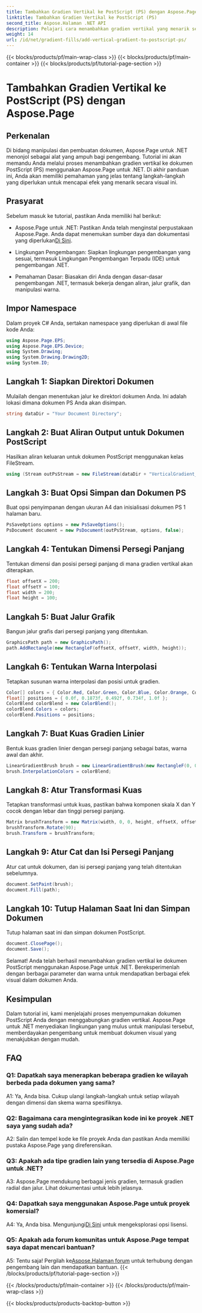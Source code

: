 ```yaml
---
title: Tambahkan Gradien Vertikal ke PostScript (PS) dengan Aspose.Page
linktitle: Tambahkan Gradien Vertikal ke PostScript (PS)
second_title: Aspose.Halaman .NET API
description: Pelajari cara menambahkan gradien vertikal yang menarik secara visual ke dokumen PostScript (PS) di .NET menggunakan Aspose.Page. Tingkatkan pembuatan dokumen Anda dengan panduan langkah demi langkah ini.
weight: 14
url: /id/net/gradient-fills/add-vertical-gradient-to-postscript-ps/
---
```


{{< blocks/products/pf/main-wrap-class >}}
{{< blocks/products/pf/main-container >}}
{{< blocks/products/pf/tutorial-page-section >}}

# Tambahkan Gradien Vertikal ke PostScript (PS) dengan Aspose.Page

## Perkenalan

Di bidang manipulasi dan pembuatan dokumen, Aspose.Page untuk .NET menonjol sebagai alat yang ampuh bagi pengembang. Tutorial ini akan memandu Anda melalui proses menambahkan gradien vertikal ke dokumen PostScript (PS) menggunakan Aspose.Page untuk .NET. Di akhir panduan ini, Anda akan memiliki pemahaman yang jelas tentang langkah-langkah yang diperlukan untuk mencapai efek yang menarik secara visual ini.

## Prasyarat

Sebelum masuk ke tutorial, pastikan Anda memiliki hal berikut:

-  Aspose.Page untuk .NET: Pastikan Anda telah menginstal perpustakaan Aspose.Page. Anda dapat menemukan sumber daya dan dokumentasi yang diperlukan[Di Sini](https://reference.aspose.com/page/net/).

- Lingkungan Pengembangan: Siapkan lingkungan pengembangan yang sesuai, termasuk Lingkungan Pengembangan Terpadu (IDE) untuk pengembangan .NET.

- Pemahaman Dasar: Biasakan diri Anda dengan dasar-dasar pengembangan .NET, termasuk bekerja dengan aliran, jalur grafik, dan manipulasi warna.

## Impor Namespace

Dalam proyek C# Anda, sertakan namespace yang diperlukan di awal file kode Anda:

```csharp
using Aspose.Page.EPS;
using Aspose.Page.EPS.Device;
using System.Drawing;
using System.Drawing.Drawing2D;
using System.IO;
```

## Langkah 1: Siapkan Direktori Dokumen

Mulailah dengan menentukan jalur ke direktori dokumen Anda. Ini adalah lokasi dimana dokumen PS Anda akan disimpan.

```csharp
string dataDir = "Your Document Directory";
```

## Langkah 2: Buat Aliran Output untuk Dokumen PostScript

Hasilkan aliran keluaran untuk dokumen PostScript menggunakan kelas FileStream.

```csharp
using (Stream outPsStream = new FileStream(dataDir + "VerticalGradient_outPS.ps", FileMode.Create))
```

## Langkah 3: Buat Opsi Simpan dan Dokumen PS

Buat opsi penyimpanan dengan ukuran A4 dan inisialisasi dokumen PS 1 halaman baru.

```csharp
PsSaveOptions options = new PsSaveOptions();
PsDocument document = new PsDocument(outPsStream, options, false);
```

## Langkah 4: Tentukan Dimensi Persegi Panjang

Tentukan dimensi dan posisi persegi panjang di mana gradien vertikal akan diterapkan.

```csharp
float offsetX = 200;
float offsetY = 100;
float width = 200;
float height = 100;
```

## Langkah 5: Buat Jalur Grafik

Bangun jalur grafis dari persegi panjang yang ditentukan.

```csharp
GraphicsPath path = new GraphicsPath();
path.AddRectangle(new RectangleF(offsetX, offsetY, width, height));
```

## Langkah 6: Tentukan Warna Interpolasi

Tetapkan susunan warna interpolasi dan posisi untuk gradien.

```csharp
Color[] colors = { Color.Red, Color.Green, Color.Blue, Color.Orange, Color.DarkOliveGreen };
float[] positions = { 0.0f, 0.1873f, 0.492f, 0.734f, 1.0f };
ColorBlend colorBlend = new ColorBlend();
colorBlend.Colors = colors;
colorBlend.Positions = positions;
```

## Langkah 7: Buat Kuas Gradien Linier

Bentuk kuas gradien linier dengan persegi panjang sebagai batas, warna awal dan akhir.

```csharp
LinearGradientBrush brush = new LinearGradientBrush(new RectangleF(0, 0, width, height), Color.Beige, Color.DodgerBlue, 0f);
brush.InterpolationColors = colorBlend;
```

## Langkah 8: Atur Transformasi Kuas

Tetapkan transformasi untuk kuas, pastikan bahwa komponen skala X dan Y cocok dengan lebar dan tinggi persegi panjang.

```csharp
Matrix brushTransform = new Matrix(width, 0, 0, height, offsetX, offsetY);
brushTransform.Rotate(90);
brush.Transform = brushTransform;
```

## Langkah 9: Atur Cat dan Isi Persegi Panjang

Atur cat untuk dokumen, dan isi persegi panjang yang telah ditentukan sebelumnya.

```csharp
document.SetPaint(brush);
document.Fill(path);
```

## Langkah 10: Tutup Halaman Saat Ini dan Simpan Dokumen

Tutup halaman saat ini dan simpan dokumen PostScript.

```csharp
document.ClosePage();
document.Save();
```

Selamat! Anda telah berhasil menambahkan gradien vertikal ke dokumen PostScript menggunakan Aspose.Page untuk .NET. Bereksperimenlah dengan berbagai parameter dan warna untuk mendapatkan berbagai efek visual dalam dokumen Anda.

## Kesimpulan

Dalam tutorial ini, kami menjelajahi proses menyempurnakan dokumen PostScript Anda dengan menggabungkan gradien vertikal. Aspose.Page untuk .NET menyediakan lingkungan yang mulus untuk manipulasi tersebut, memberdayakan pengembang untuk membuat dokumen visual yang menakjubkan dengan mudah.

## FAQ

### Q1: Dapatkah saya menerapkan beberapa gradien ke wilayah berbeda pada dokumen yang sama?

A1: Ya, Anda bisa. Cukup ulangi langkah-langkah untuk setiap wilayah dengan dimensi dan skema warna spesifiknya.

### Q2: Bagaimana cara mengintegrasikan kode ini ke proyek .NET saya yang sudah ada?

A2: Salin dan tempel kode ke file proyek Anda dan pastikan Anda memiliki pustaka Aspose.Page yang direferensikan.

### Q3: Apakah ada tipe gradien lain yang tersedia di Aspose.Page untuk .NET?

A3: Aspose.Page mendukung berbagai jenis gradien, termasuk gradien radial dan jalur. Lihat dokumentasi untuk lebih jelasnya.

### Q4: Dapatkah saya menggunakan Aspose.Page untuk proyek komersial?

 A4: Ya, Anda bisa. Mengunjungi[Di Sini](https://purchase.aspose.com/buy) untuk mengeksplorasi opsi lisensi.

### Q5: Apakah ada forum komunitas untuk Aspose.Page tempat saya dapat mencari bantuan?

 A5: Tentu saja! Pergilah ke[Aspose.Halaman forum](https://forum.aspose.com/c/page/39) untuk terhubung dengan pengembang lain dan mendapatkan bantuan.
{{< /blocks/products/pf/tutorial-page-section >}}

{{< /blocks/products/pf/main-container >}}
{{< /blocks/products/pf/main-wrap-class >}}

{{< blocks/products/products-backtop-button >}}
